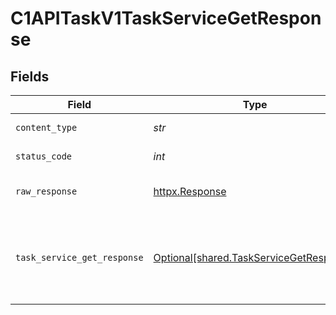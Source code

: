 # C1APITaskV1TaskServiceGetResponse


## Fields

| Field                                                                                                                            | Type                                                                                                                             | Required                                                                                                                         | Description                                                                                                                      |
| -------------------------------------------------------------------------------------------------------------------------------- | -------------------------------------------------------------------------------------------------------------------------------- | -------------------------------------------------------------------------------------------------------------------------------- | -------------------------------------------------------------------------------------------------------------------------------- |
| `content_type`                                                                                                                   | *str*                                                                                                                            | :heavy_check_mark:                                                                                                               | HTTP response content type for this operation                                                                                    |
| `status_code`                                                                                                                    | *int*                                                                                                                            | :heavy_check_mark:                                                                                                               | HTTP response status code for this operation                                                                                     |
| `raw_response`                                                                                                                   | [httpx.Response](https://www.python-httpx.org/api/#response)                                                                     | :heavy_check_mark:                                                                                                               | Raw HTTP response; suitable for custom response parsing                                                                          |
| `task_service_get_response`                                                                                                      | [Optional[shared.TaskServiceGetResponse]](../../models/shared/taskservicegetresponse.md)                                         | :heavy_minus_sign:                                                                                                               | The TaskServiceGetResponse returns a task view which has a task including JSONPATHs to the expanded items in the expanded array. |